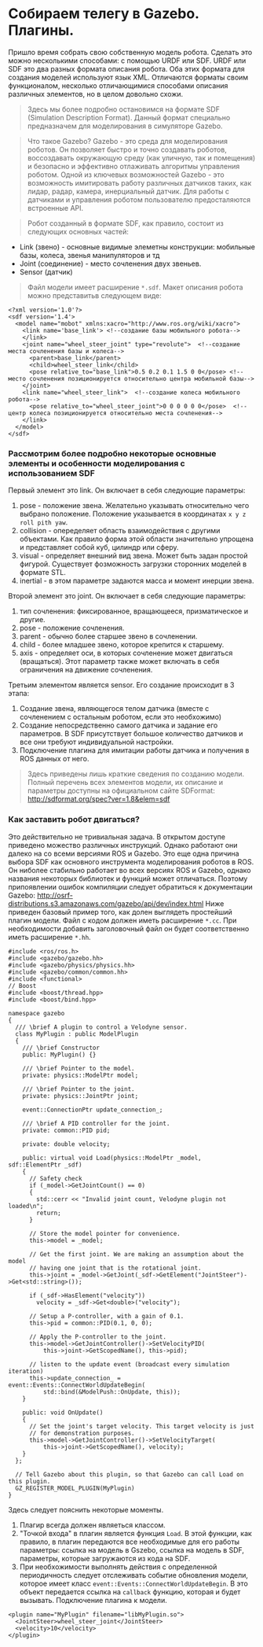 # Собираем телегу в Gazebo. Плагины.

Пришло время собрать свою собственную модель робота. 
Сделать это можно несколькими способами: с помощью URDF или SDF.
URDF или SDF это два разных формата описания робота. Оба этих формата для создания моделей используют язык XML. Отличаются форматы своим функционалом, 
несколько отличающимися способами описания различных элементов, но в целом довольно схожи. 

> Здесь мы более подробно остановимся на формате SDF (Simulation Description Format). Данный формат специально предназначем для моделирования в симуляторе Gazebo.

> Что такое Gazebo? Gazebo - это среда для моделирования роботов. Он позволяет быстро и точно создавать роботов, воссоздавать окружающую среду 
(как уличную, так и помещения) и безопасно и эффективно отлаживать алгоритмы управления роботом. Одной из ключевых возможностей Gazebo - это возможность 
имитировать работу различных датчиков таких, как лидар, радар, камера, инерциальный датчик. Для работы с датчиками и управления роботом пользователю предосталяются 
встроенные API.

> Робот созданный в формате SDF, как правило, состоит из следующих основных частей:
- Link (звено) - основные видимые элеметны конструкции: мобильные базы, колеса, звенья манипуляторов и тд
- Joint (соединение) - место сочленения двух звеньев.
- Sensor (датчик)

> Файл модели имеет расширение `*.sdf`. Макет описания робота можно представитьв следующем виде:
```
<?xml version='1.0'?>
<sdf version='1.4'>
  <model name="mobot" xmlns:xacro="http://www.ros.org/wiki/xacro">
    <link name='base_link'> <!--создание базы мобильного робота-->
    </link>
    <joint name="wheel_steer_joint" type="revolute">  <!--создание места сочленения базы и колеса-->
      <parent>base_link</parent>
      <child>wheel_steer_link</child>
      <pose relative_to="base_link">0.5 0.2 0.1 1.5 0 0</pose> <!--место сочленения позиционируется относительно центра мобильной базы-->
    </joint>
    <link name="wheel_steer_link">  <!--создание колеса мобильного робота-->
      <pose relative_to="wheel_steer_joint">0 0 0 0 0 0</pose>  <!--центр колеса позиционируется относительно места сочленения-->
    </link>
  </model>
</sdf>
```

### Рассмотрим более подробно некоторые основные элементы и особенности моделирования с использованием SDF
Первый элемент это link. Он включает в себя следующие параметры:
1) pose - положение звена. Желательно указывать относительно чего выбрано положение. Положение указывается в координатах `x y z roll pith yaw`.
2) collision - опеределяет область взаимодействия с другими объектами. Как правило форма этой области значительно упрощена и представляет собой куб, 
цилиндр или сферу.
3) visual - определяет внешний вид звена. Может быть задан простой фигурой. Существует фозможность загрузки сторонних моделей в формате STL.
4) inertial - в этом параметре задаются масса и момент инерции звена.

Второй элемент это joint. Он включает в себя следующие параметры:
1) тип сочленения: фиксированное, вращающееся, призматическое и другие.
2) pose - положение сочленения.
3) parent - обычно более старшее звено в сочленении.
4) child - более младшее звено, которое крепится к старшему.
5) axis - определяет оси, в которых сочленение может двигаться (вращаться). Этот параметр также может включать в себя ограничения на движение сочленения.


Третьим элементом является sensor. Его создание происходит в 3 этапа:
1) Создание звена, являющегося телом датчика (вместе с сочленением с остальным роботом, если это необхожимо)
2) Создание непосредственно самого датчика и задание его параметров. В SDF присутствует большое количество датчиков и все они требуют индивидуальной настройки.
3) Подключение плагина для имитации работы датчика и получения в ROS данных от него.

> Здесь приведены лишь краткие сведения по созданию модели. Полный перечень всех элементов модели, их описание и параметры доступны на официальном сайте 
> SDFormat: http://sdformat.org/spec?ver=1.8&elem=sdf

### Как заставить робот двигаться?
Это действительно не тривиальная задача. В открытом доступе приведено можество различных инструкций. Однако работают они далеко на со всеми версиями ROS и Gazebo.
Это еще одна причина выбора SDF как основного инструмента моделирования роботов в ROS. Он ниболее стабильно работает во всех версиях ROS и Gazebo, однако названия некоторых библиотек и функций может отличаться. Поэтому припоявлении ошибок компиляции следует обратиться к документации Gazebo: http://osrf-distributions.s3.amazonaws.com/gazebo/api/dev/index.html
Ниже приведен базовый пример того, как долен выглядеть простейший плагин модели. Файл с кодом должен иметь расширение `*.сс`. При необходимости добавить заголовочный файл он будет соответственно иметь расширение `*.hh`.
```
#include <ros/ros.h>
#include <gazebo/gazebo.hh>
#include <gazebo/physics/physics.hh>
#include <gazebo/common/common.hh>
#include <functional>
// Boost
#include <boost/thread.hpp>
#include <boost/bind.hpp>

namespace gazebo
{
  /// \brief A plugin to control a Velodyne sensor.
  class MyPlugin : public ModelPlugin
  {
    /// \brief Constructor
    public: MyPlugin() {}
    
    /// \brief Pointer to the model.
    private: physics::ModelPtr model;

    /// \brief Pointer to the joint.
    private: physics::JointPtr joint;
    
    event::ConnectionPtr update_connection_;

    /// \brief A PID controller for the joint.
    private: common::PID pid;
    
    private: double velocity;

    public: virtual void Load(physics::ModelPtr _model, sdf::ElementPtr _sdf)
    {
      // Safety check
      if (_model->GetJointCount() == 0)
      {
        std::cerr << "Invalid joint count, Velodyne plugin not loaded\n";
        return;
      }

      // Store the model pointer for convenience.
      this->model = _model;

      // Get the first joint. We are making an assumption about the model
      // having one joint that is the rotational joint.
      this->joint = _model->GetJoint(_sdf->GetElement("JointSteer")->Get<std::string>());
      
      if (_sdf->HasElement("velocity"))
        velocity = _sdf->Get<double>("velocity");

      // Setup a P-controller, with a gain of 0.1.
      this->pid = common::PID(0.1, 0, 0);

      // Apply the P-controller to the joint.
      this->model->GetJointController()->SetVelocityPID(
          this->joint->GetScopedName(), this->pid);
          
      // listen to the update event (broadcast every simulation iteration)
      this->update_connection_ = event::Events::ConnectWorldUpdateBegin(
          std::bind(&ModelPush::OnUpdate, this));
    }
    
    public: void OnUpdate()
    {
      // Set the joint's target velocity. This target velocity is just
      // for demonstration purposes.
      this->model->GetJointController()->SetVelocityTarget(
          this->joint->GetScopedName(), velocity);    
    }
  };

  // Tell Gazebo about this plugin, so that Gazebo can call Load on this plugin.
  GZ_REGISTER_MODEL_PLUGIN(MyPlugin)
}
```
Здесь следует пояснить некоторые моменты. 
1. Плагир всегда должен являеться классом.
2. "Точкой входа" в плагин является функция `Load`. В этой функции, как правило, в плагин передаются все необходимые для его работы параметры: ссылка на модель в 
Gszebo, ссылка на модель в SDF, параметры, которые загружаются из кода на SDF.
3. При необхожимости выполнять действия с определенной периодичность следует отслеживать событие обновления модели, которое имеет класс `event::Events::ConnectWorldUpdateBegin`. В это объект передается ссылка на `callback` функцию, которая и будет вызывать.
Подключение плагина к модели.
```
<plugin name="MyPlugin" filename="libMyPlugin.so">
  <JointSteer>wheel_steer_joint</JointSteer>
  <velocity>10</velocity>
</plugin>
```
